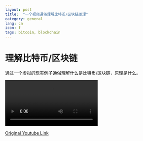 ```yaml
---
layout: post
title:  "一个视频通俗理解比特币/区块链原理"
category: general
lang: cn
icon: f
tags: bitcoin, blockchain
---
```


# 理解比特币/区块链
通过一个虚拟的现实例子通俗理解什么是比特币/区块链，原理是什么。

<video src="/assets/videos/bitcoin.mp4" controls="controls">
您的浏览器不支持 video 标签。
</video>

[Original Youtube Link][original-link]

[original-link]: https://www.youtube.com/watch?v=obRzfcvMshM
